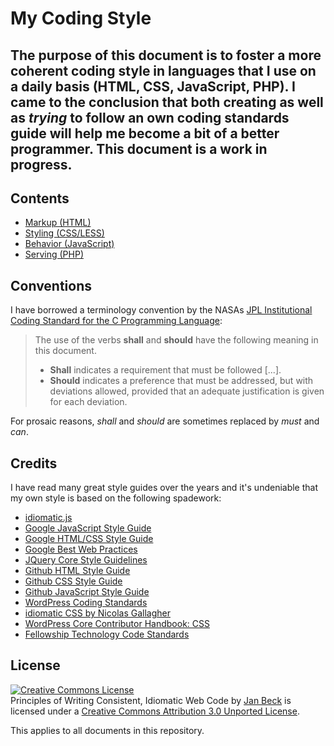 # My Coding Style


## The purpose of this document is to foster a more coherent coding style in languages that I use on a daily basis (HTML, CSS, JavaScript, PHP). I came to the conclusion that both creating as well as *trying* to follow an own coding standards guide will help me become a bit of a better programmer. This document is a work in progress.


## Contents

* [Markup (HTML)](https://github.com/jancbeck/My-Coding-Style/blob/master/markup.md)
* [Styling (CSS/LESS)](https://github.com/jancbeck/My-Coding-Style/blob/master/styling.md)
* [Behavior (JavaScript)](https://github.com/jancbeck/My-Coding-Style/blob/master/behavior.md)
* [Serving (PHP)](https://github.com/jancbeck/My-Coding-Style/blob/master/serving.md)


## Conventions
I have borrowed a terminology convention by the NASAs [JPL Institutional Coding Standard for the C Programming Language](http://lars-lab.jpl.nasa.gov/JPL_Coding_Standard_C.pdf):

> The use of the verbs **shall** and **should** have the following meaning in this document. 
> * **Shall** indicates a requirement that must be followed [...].  
> * **Should** indicates a preference that must be addressed, but with deviations 
> allowed, provided that an adequate justification is given for each deviation.  

For prosaic reasons, *shall* and *should* are sometimes replaced by *must* and *can*.


## Credits

I have read many great style guides over the years and it's undeniable that my own style is based on the following spadework:

* [idiomatic.js](https://github.com/rwldrn/idiomatic.js)
* [Google JavaScript Style Guide](http://google-styleguide.googlecode.com/svn/trunk/javascriptguide.xml)
* [Google HTML/CSS Style Guide](http://google-styleguide.googlecode.com/svn/trunk/htmlcssguide.xml)
* [Google Best Web Practices](https://developers.google.com/speed/docs/best-practices/rendering)
* [JQuery Core Style Guidelines](http://docs.jquery.com/JQuery_Core_Style_Guidelines)
* [Github HTML Style Guide](https://github.com/styleguide/html)
* [Github CSS Style Guide](https://github.com/styleguide/css)
* [Github JavaScript Style Guide](https://github.com/styleguide/javascript)
* [WordPress Coding Standards](http://codex.wordpress.org/WordPress_Coding_Standards)
* [idiomatic CSS by Nicolas Gallagher](https://github.com/necolas/idiomatic-css)
* [WordPress Core Contributor Handbook: CSS](http://make.wordpress.org/core/handbook/coding-standards/css/)
* [Fellowship Technology Code Standards](http://developer.fellowshipone.com/patterns/code.php)


## License

<a rel="license" href="http://creativecommons.org/licenses/by/3.0/deed.en_US"><img alt="Creative Commons License" style="border-width:0" src="http://i.creativecommons.org/l/by/3.0/80x15.png" /></a><br /><span xmlns:dct="http://purl.org/dc/terms/" property="dct:title">Principles of Writing Consistent, Idiomatic Web Code</span> by <a xmlns:cc="http://creativecommons.org/ns#" href="https://github.com/jancbeck/My-Coding-Style" property="cc:attributionName" rel="cc:attributionURL">Jan Beck</a> is licensed under a <a rel="license" href="http://creativecommons.org/licenses/by/3.0/deed.en_US">Creative Commons Attribution 3.0 Unported License</a>.

This applies to all documents in this repository.